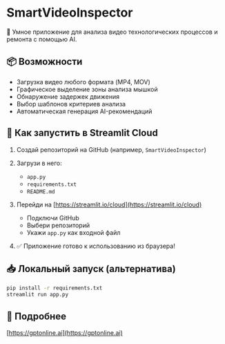 # SmartVideoInspector

🎯 Умное приложение для анализа видео технологических процессов и ремонта с помощью AI.

## 📦 Возможности

- Загрузка видео любого формата (MP4, MOV)
- Графическое выделение зоны анализа мышкой
- Обнаружение задержек движения
- Выбор шаблонов критериев анализа
- Автоматическая генерация AI-рекомендаций

## 🚀 Как запустить в Streamlit Cloud

1. Создай репозиторий на GitHub (например, `SmartVideoInspector`)
2. Загрузи в него:
   - `app.py`
   - `requirements.txt`
   - `README.md`

3. Перейди на [https://streamlit.io/cloud](https://streamlit.io/cloud)
   - Подключи GitHub
   - Выбери репозиторий
   - Укажи `app.py` как входной файл

4. ✅ Приложение готово к использованию из браузера!

## 📥 Локальный запуск (альтернатива)

```bash
pip install -r requirements.txt
streamlit run app.py
```

## 🔗 Подробнее
[https://gptonline.ai](https://gptonline.ai)
